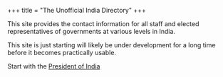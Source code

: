 +++
title = "The Unofficial India Directory"
+++

This site provides the contact information for all staff and elected
representatives of governments at various levels in India.

This site is just starting will likely be under development for a long time
before it becomes practically usable.

Start with the [President of India](person/droupadm)